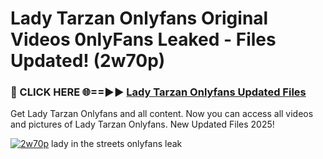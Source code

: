 # Lady Tarzan Onlyfans Original Videos 0nlyFans Leaked - Files Updated! (2w70p)

<h3>🔴 CLICK HERE 🌐==►► <a href="https://tinyurl.com/2jnfzry5" rel="nofollow">Lady Tarzan Onlyfans Updated Files</a></h3>

Get Lady Tarzan Onlyfans and all content. Now you can access all videos and pictures of Lady Tarzan Onlyfans. New Updated Files 2025!

[![2w70p](https://i.imgur.com/GyGTBgg.gif)](https://tinyurl.com/2jnfzry5)
lady in the streets onlyfans leak